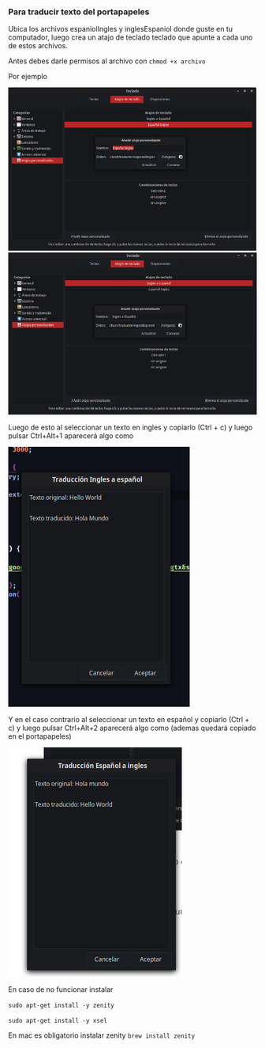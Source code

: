 ### Para traducir texto del portapapeles

Ubica los archivos espaniolIngles y inglesEspaniol donde guste en tu computador, luego crea un atajo de teclado teclado que apunte a cada uno de estos archivos.

Antes debes darle permisos al archivo con `chmod +x archivo`

Por ejemplo

![Español a ingles](./screenshots/espanolaingles.png)
![Ingles a español](./screenshots/inglesaespanol.png)



Luego de esto al seleccionar un texto en ingles y copiarlo (Ctrl + c) y luego pulsar Ctrl+Alt+1 aparecerá algo como

![ngles a español](./screenshots/1.png)

Y en el caso contrario al seleccionar un texto en español y copiarlo (Ctrl + c) y luego pulsar Ctrl+Alt+2 aparecerá algo como (ademas quedará copiado en el portapapeles)

![Español a ingles](./screenshots/2.png)

En caso de no funcionar instalar 

`sudo apt-get install -y zenity`

`sudo apt-get install -y xsel`

En mac es obligatorio instalar zenity
`brew install zenity`